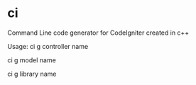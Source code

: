 # ci
Command Line code generator for CodeIgniter created in c++

Usage:
 ci g controller name

 ci g model name

 ci g library name

